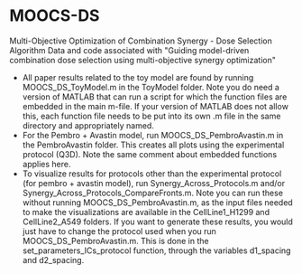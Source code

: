 # MOOCS-DS
Multi-Objective Optimization of Combination Synergy - Dose Selection Algorithm
Data and code associated with "Guiding model-driven combination dose selection using multi-objective synergy optimization"
- All paper results related to the toy model are found by running MOOCS_DS_ToyModel.m in the ToyModel folder. Note you do need a version of MATLAB that can run a script for which the function files are embedded in the main m-file. If your version of MATLAB does not allow this, each function file needs to be put into its own .m file in the same directory and appropriately named.
- For the Pembro + Avastin model, run MOOCS_DS_PembroAvastin.m in the PembroAvastin folder. This creates all plots using the experimental protocol (Q3D). Note the same comment about embedded functions applies here. 
- To visualize results for protocols other than the experimental protocol (for pembro + avastin model), run Synergy_Across_Protocols.m and/or Synergy_Across_Protocols_CompareFronts.m. Note you can run these without running MOOCS_DS_PembroAvastin.m, as the input files needed to make the visualizations are available in the CellLine1_H1299 and CellLine2_A549 folders. If you want to generate these results, you would just have to change the protocol used when you run MOOCS_DS_PembroAvastin.m. This is done in the set_parameters_ICs_protocol function, through the variables d1_spacing and d2_spacing.
